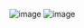 ![image](https://github.com/user-attachments/assets/01d9d35b-8a0f-45b2-ab1e-40cf6b324a03)
![image](https://github.com/user-attachments/assets/e6ba04b0-cd95-4a6e-8d5d-cb44640f7ebd)
